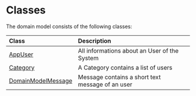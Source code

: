 # Classes #
The domain model consists of the following classes:

| **Class** | Description |
|:----------|:------------|
| [AppUser](DomainModelUser.md) | All informations about an User of the System |
| [Category](DomainModelCategory.md) | A Category contains a list of users  |
| [DomainModelMessage](DomainModelMessage.md) | Message contains a short text message of an user |